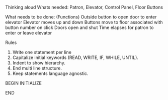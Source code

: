 Thinking aloud 
Whats needed: Patron, Elevator, Control Panel, Floor Buttons

What needs to be done: (Functions) 
Outside button to open door to enter elevator
Elevator moves up and down
Buttons move to floor associated with button number on click
Doors open and shut
Time elapses for patron to enter or leave elevator

Rules
1. Write one statement per line
2. Capitalize initial keywords (READ, WRITE, IF, WHILE, UNTIL).
3. Indent to show hierarchy.
4. End multi line structure.
5. Keep statements language agnostic.



BEGIN
  INITIALIZE  
  

END
